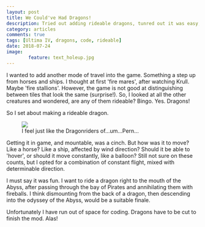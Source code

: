 ```yaml
---
layout: post
title: We Could've Had Dragons!
description: Tried out adding rideable dragons, tunred out it was easy, and kinda cool, but too much code...
category: articles
comments: true
tags: [Ultima IV, dragons, code, rideable]
date: 2018-07-24
image: 
        feature: text_holeup.jpg
---
```


I wanted to add another mode of travel into the game. Something a step up from horses and ships. I thought at first 'fire mares', after watching Krull. Maybe 'fire stallions'. However, the game is not good at distinguishing between tiles that look the same (surprise!). So, I looked at all the other creatures and wondered, are any of them rideable? Bingo. Yes. Dragons!

So I set about making a rideable dragon.

<figure>
	<img class="ScrollRev" data-tilt src="/ultima-IV-trinity/images/dragon_1.jpg" />
	<figcaption>I feel just like the Dragonriders of...um...Pern...</figcaption>
</figure>

Getting it in game, and mountable, was a cinch. But how was it to move? Like a horse? Like a ship, affected by wind direction? Should it be able to 'hover', or should it move constantly, like a balloon? Still not sure on these counts, but I opted for a combination of constant flight, mixed with determinable direction.

I must say it was fun. I want to ride a dragon right to the mouth of the Abyss, after passing through the bay of Pirates and annihilating them with fireballs. I think dismounting from the back of a dragon, then descending into the odyssey of the Abyss, would be a suitable finale.

Unfortunately I have run out of space for coding. Dragons have to be cut to finish the mod. Alas!



